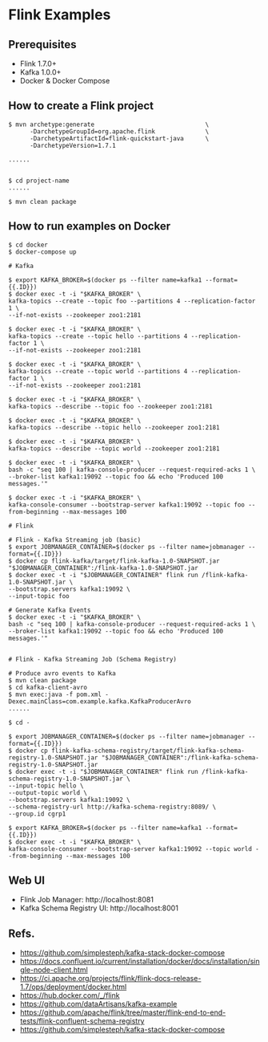 # Flink  Examples

## Prerequisites

* Flink 1.7.0+
* Kafka 1.0.0+
* Docker & Docker Compose

## How to create a Flink project

```
$ mvn archetype:generate                               \
      -DarchetypeGroupId=org.apache.flink              \
      -DarchetypeArtifactId=flink-quickstart-java      \
      -DarchetypeVersion=1.7.1
      
......


$ cd project-name
......

$ mvn clean package

```

## How to run examples on Docker

```
$ cd docker
$ docker-compose up
```

```
# Kafka

$ export KAFKA_BROKER=$(docker ps --filter name=kafka1 --format={{.ID}})
$ docker exec -t -i "$KAFKA_BROKER" \
kafka-topics --create --topic foo --partitions 4 --replication-factor 1 \
--if-not-exists --zookeeper zoo1:2181

$ docker exec -t -i "$KAFKA_BROKER" \
kafka-topics --create --topic hello --partitions 4 --replication-factor 1 \
--if-not-exists --zookeeper zoo1:2181

$ docker exec -t -i "$KAFKA_BROKER" \
kafka-topics --create --topic world --partitions 4 --replication-factor 1 \
--if-not-exists --zookeeper zoo1:2181

$ docker exec -t -i "$KAFKA_BROKER" \
kafka-topics --describe --topic foo --zookeeper zoo1:2181

$ docker exec -t -i "$KAFKA_BROKER" \
kafka-topics --describe --topic hello --zookeeper zoo1:2181

$ docker exec -t -i "$KAFKA_BROKER" \
kafka-topics --describe --topic world --zookeeper zoo1:2181

$ docker exec -t -i "$KAFKA_BROKER" \
bash -c "seq 100 | kafka-console-producer --request-required-acks 1 \
--broker-list kafka1:19092 --topic foo && echo 'Produced 100 messages.'"

$ docker exec -t -i "$KAFKA_BROKER" \
kafka-console-consumer --bootstrap-server kafka1:19092 --topic foo --from-beginning --max-messages 100

# Flink

# Flink - Kafka Streaming job (basic)
$ export JOBMANAGER_CONTAINER=$(docker ps --filter name=jobmanager --format={{.ID}})
$ docker cp flink-kafka/target/flink-kafka-1.0-SNAPSHOT.jar "$JOBMANAGER_CONTAINER":/flink-kafka-1.0-SNAPSHOT.jar
$ docker exec -t -i "$JOBMANAGER_CONTAINER" flink run /flink-kafka-1.0-SNAPSHOT.jar \
--bootstrap.servers kafka1:19092 \
--input-topic foo 

# Generate Kafka Events
$ docker exec -t -i "$KAFKA_BROKER" \
bash -c "seq 100 | kafka-console-producer --request-required-acks 1 \
--broker-list kafka1:19092 --topic foo && echo 'Produced 100 messages.'"


# Flink - Kafka Streaming Job (Schema Registry)

# Produce avro events to Kafka
$ mvn clean package
$ cd kafka-client-avro
$ mvn exec:java -f pom.xml -Dexec.mainClass=com.example.kafka.KafkaProducerAvro
......

$ cd -
```

```
$ export JOBMANAGER_CONTAINER=$(docker ps --filter name=jobmanager --format={{.ID}})
$ docker cp flink-kafka-schema-registry/target/flink-kafka-schema-registry-1.0-SNAPSHOT.jar "$JOBMANAGER_CONTAINER":/flink-kafka-schema-registry-1.0-SNAPSHOT.jar
$ docker exec -t -i "$JOBMANAGER_CONTAINER" flink run /flink-kafka-schema-registry-1.0-SNAPSHOT.jar \
--input-topic hello \
--output-topic world \
--bootstrap.servers kafka1:19092 \
--schema-registry-url http://kafka-schema-registry:8089/ \
--group.id cgrp1

$ export KAFKA_BROKER=$(docker ps --filter name=kafka1 --format={{.ID}})
$ docker exec -t -i "$KAFKA_BROKER" \
kafka-console-consumer --bootstrap-server kafka1:19092 --topic world --from-beginning --max-messages 100

```

## Web UI

* Flink Job Manager: http://localhost:8081
* Kafka Schema Registry UI: http://localhost:8001

## Refs.

* https://github.com/simplesteph/kafka-stack-docker-compose
* https://docs.confluent.io/current/installation/docker/docs/installation/single-node-client.html
* https://ci.apache.org/projects/flink/flink-docs-release-1.7/ops/deployment/docker.html
* https://hub.docker.com/_/flink
* https://github.com/dataArtisans/kafka-example
* https://github.com/apache/flink/tree/master/flink-end-to-end-tests/flink-confluent-schema-registry
* https://github.com/simplesteph/kafka-stack-docker-compose

